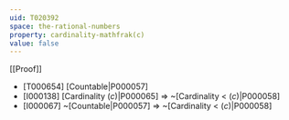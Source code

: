 ```yaml
---
uid: T020392
space: the-rational-numbers
property: cardinality-mathfrak(c)
value: false
---
```

[[Proof]]

* [T000654] [Countable|P000057]
* [I000138] [Cardinality $\mathfrak(c)$|P000065] => ~[Cardinality < $\mathfrak(c)$|P000058]
* [I000067] ~[Countable|P000057] => ~[Cardinality < $\mathfrak(c)$|P000058]

